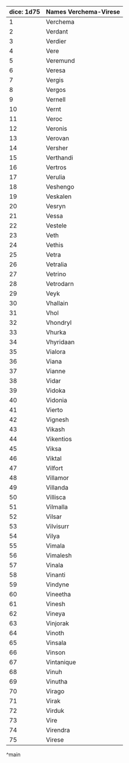 | dice: 1d75 | Names Verchema-Virese|
| ---- | ---- |
|1|Verchema|
|2|Verdant|
|3|Verdier|
|4|Vere|
|5|Veremund|
|6|Veresa|
|7|Vergis|
|8|Vergos|
|9|Vernell|
|10|Vernt|
|11|Veroc|
|12|Veronis|
|13|Verovan|
|14|Versher|
|15|Verthandi|
|16|Vertros|
|17|Verulia|
|18|Veshengo|
|19|Veskalen|
|20|Vesryn|
|21|Vessa|
|22|Vestele|
|23|Veth|
|24|Vethis|
|25|Vetra|
|26|Vetralia|
|27|Vetrino|
|28|Vetrodarn|
|29|Veyk|
|30|Vhallain|
|31|Vhol|
|32|Vhondryl|
|33|Vhurka|
|34|Vhyridaan|
|35|Vialora|
|36|Viana|
|37|Vianne|
|38|Vidar|
|39|Vidoka|
|40|Vidonia|
|41|Vierto|
|42|Vignesh|
|43|Vikash|
|44|Vikentios|
|45|Viksa|
|46|Viktal|
|47|Vilfort|
|48|Villamor|
|49|Villanda|
|50|Villisca|
|51|Vilmalla|
|52|Vilsar|
|53|Vilvisurr|
|54|Vilya|
|55|Vimala|
|56|Vimalesh|
|57|Vinala|
|58|Vinanti|
|59|Vindyne|
|60|Vineetha|
|61|Vinesh|
|62|Vineya|
|63|Vinjorak|
|64|Vinoth|
|65|Vinsala|
|66|Vinson|
|67|Vintanique|
|68|Vinuh|
|69|Vinutha|
|70|Virago|
|71|Virak|
|72|Virduk|
|73|Vire|
|74|Virendra|
|75|Virese|
^main
